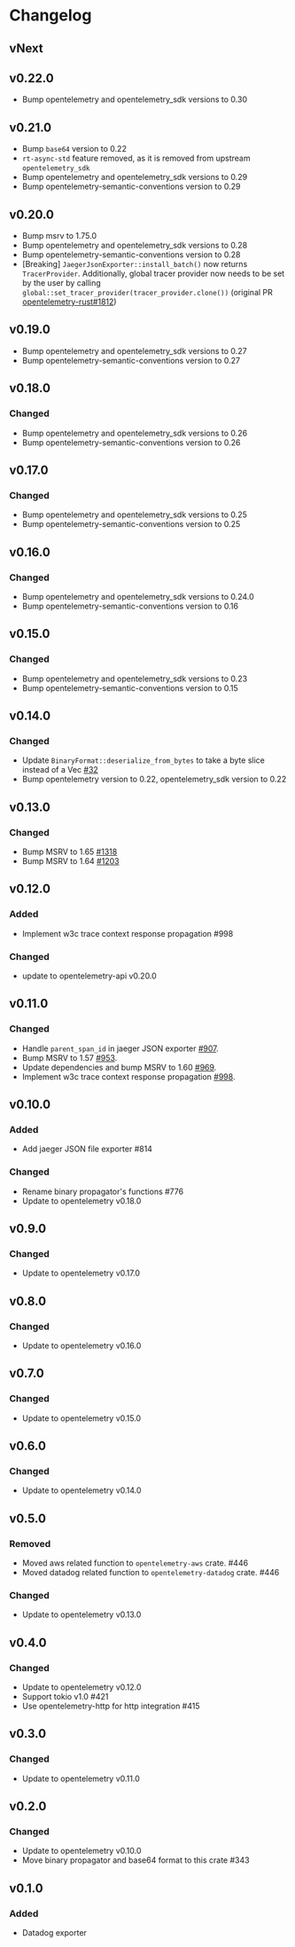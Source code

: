 # Changelog

## vNext

## v0.22.0

- Bump opentelemetry and opentelemetry_sdk versions to 0.30

## v0.21.0

- Bump `base64` version to 0.22
- `rt-async-std` feature removed, as it is removed from upstream `opentelemetry_sdk`
- Bump opentelemetry and opentelemetry_sdk versions to 0.29
- Bump opentelemetry-semantic-conventions version to 0.29

## v0.20.0

- Bump msrv to 1.75.0
- Bump opentelemetry and opentelemetry_sdk versions to 0.28
- Bump opentelemetry-semantic-conventions version to 0.28
- [Breaking] `JaegerJsonExporter::install_batch()` now returns `TracerProvider`.
  Additionally, global tracer provider now needs to be set by the user by calling `global::set_tracer_provider(tracer_provider.clone())` (original PR [opentelemetry-rust#1812](https://github.com/open-telemetry/opentelemetry-rust/pull/1812))

## v0.19.0

- Bump opentelemetry and opentelemetry_sdk versions to 0.27
- Bump opentelemetry-semantic-conventions version to 0.27

## v0.18.0

### Changed

- Bump opentelemetry and opentelemetry_sdk versions to 0.26
- Bump opentelemetry-semantic-conventions version to 0.26

## v0.17.0

### Changed

- Bump opentelemetry and opentelemetry_sdk versions to 0.25
- Bump opentelemetry-semantic-conventions version to 0.25

## v0.16.0 

### Changed

- Bump opentelemetry and opentelemetry_sdk versions to 0.24.0
- Bump opentelemetry-semantic-conventions version to 0.16

## v0.15.0

### Changed

- Bump opentelemetry and opentelemetry_sdk versions to 0.23
- Bump opentelemetry-semantic-conventions version to 0.15

## v0.14.0

### Changed

- Update `BinaryFormat::deserialize_from_bytes` to take a byte slice instead of a Vec [#32](https://github.com/open-telemetry/opentelemetry-rust-contrib/pull/32)
- Bump opentelemetry version to 0.22, opentelemetry_sdk version to 0.22

## v0.13.0

### Changed

- Bump MSRV to 1.65 [#1318](https://github.com/open-telemetry/opentelemetry-rust/pull/1318)
- Bump MSRV to 1.64 [#1203](https://github.com/open-telemetry/opentelemetry-rust/pull/1203)

## v0.12.0

### Added

-  Implement w3c trace context response propagation #998

### Changed

- update to opentelemetry-api v0.20.0

## v0.11.0

### Changed
- Handle `parent_span_id` in jaeger JSON exporter [#907](https://github.com/open-telemetry/opentelemetry-rust/pull/907).
- Bump MSRV to 1.57 [#953](https://github.com/open-telemetry/opentelemetry-rust/pull/953).
- Update dependencies and bump MSRV to 1.60 [#969](https://github.com/open-telemetry/opentelemetry-rust/pull/969).
- Implement w3c trace context response propagation [#998](https://github.com/open-telemetry/opentelemetry-rust/pull/998).

## v0.10.0

### Added

- Add jaeger JSON file exporter #814

### Changed

- Rename binary propagator's functions #776
- Update to opentelemetry v0.18.0

## v0.9.0

### Changed

- Update to opentelemetry v0.17.0

## v0.8.0

### Changed

- Update to opentelemetry v0.16.0

## v0.7.0

### Changed

- Update to opentelemetry v0.15.0

## v0.6.0

### Changed

- Update to opentelemetry v0.14.0

## v0.5.0

### Removed
- Moved aws related function to `opentelemetry-aws` crate. #446
- Moved datadog related function to `opentelemetry-datadog` crate. #446

### Changed

- Update to opentelemetry v0.13.0

## v0.4.0

### Changed

- Update to opentelemetry v0.12.0
- Support tokio v1.0 #421
- Use opentelemetry-http for http integration #415

## v0.3.0

### Changed

- Update to opentelemetry v0.11.0

## v0.2.0

### Changed

- Update to opentelemetry v0.10.0
- Move binary propagator and base64 format to this crate #343

## v0.1.0

### Added

- Datadog exporter
